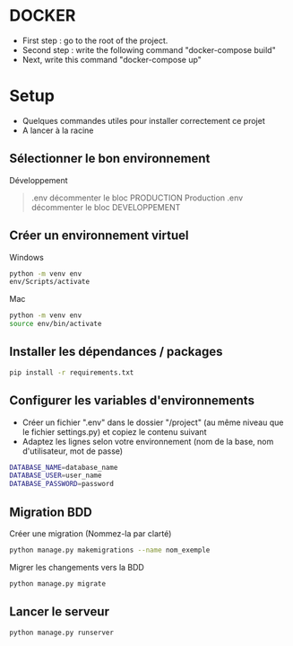 # DOCKER

- First step : go to the root of the project. 
- Second step : write the following command "docker-compose build"
- Next, write this command "docker-compose up"


# Setup

- Quelques commandes utiles pour installer correctement ce projet
- A lancer à la racine


## Sélectionner le bon environnement
Développement
> .env décommenter le bloc PRODUCTION
Production
> .env décommenter le bloc DEVELOPPEMENT

## Créer un environnement virtuel

Windows 

```bash
python -m venv env
env/Scripts/activate
```
Mac 

```bash
python -m venv env
source env/bin/activate
```
## Installer les dépendances / packages

```bash
pip install -r requirements.txt
```
## Configurer les variables d'environnements

- Créer un fichier ".env" dans le dossier "/project" (au même niveau que le fichier settings.py) et copiez le contenu suivant
- Adaptez les lignes selon votre environnement (nom de la base, nom d'utilisateur, mot de passe)

```bash
DATABASE_NAME=database_name
DATABASE_USER=user_name
DATABASE_PASSWORD=password
```

## Migration BDD

Créer une migration (Nommez-la par clarté)
```bash
python manage.py makemigrations --name nom_exemple
```
Migrer les changements vers la BDD
```bash
python manage.py migrate
```
## Lancer le serveur

```bash
python manage.py runserver
```

